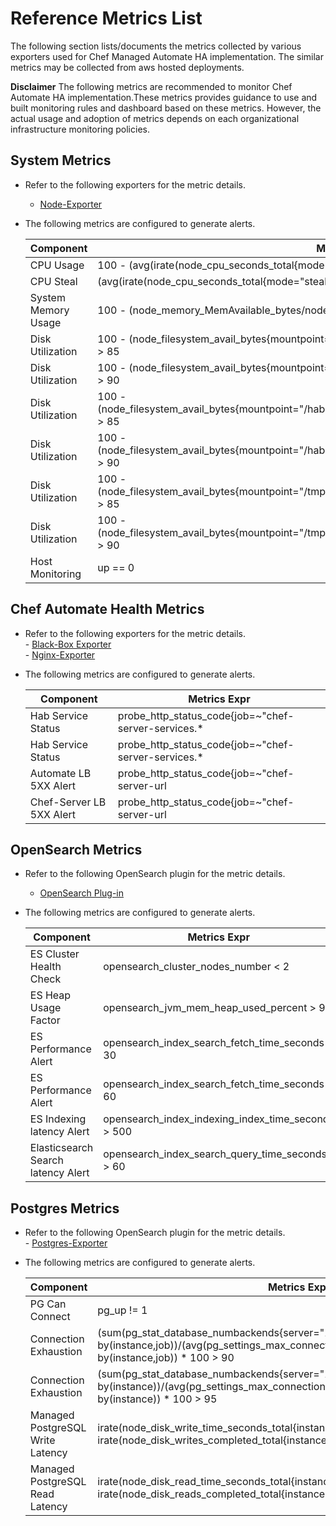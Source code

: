 # Reference Metrics List

The following section lists/documents the metrics collected by various exporters used for Chef Managed Automate HA implementation. The similar metrics may be collected from aws hosted deployments.

**Disclaimer**
The following metrics are recommended to monitor Chef Automate HA implementation.These metrics provides guidance to use and built monitoring rules and dashboard based on these metrics. However, the actual usage and adoption of metrics depends on each organizational infrastructure monitoring policies.

## System Metrics
* Refer to the following exporters for the metric details.
    - [Node-Exporter](https://github.com/prometheus/node_exporter)
   
 
* The following metrics are configured to generate alerts.  

    | **Component**           | **Metrics Expr**                                    |  
    |-------------------------|------------------------------------------------|  
    |   CPU Usage             | 100 - (avg(irate(node_cpu_seconds_total{mode="idle"}[5m])) by(instance,job) * 100) > 95 |  
    |   CPU Steal | (avg(irate(node_cpu_seconds_total{mode="steal"}[5m]) * 100) by(instance,job))> 20 |
    |   System Memory Usage | 100 - (node_memory_MemAvailable_bytes/node_memory_MemTotal_bytes*100) > 95 |
    |   Disk Utilization | 100 - (node_filesystem_avail_bytes{mountpoint="/"}/node_filesystem_size_bytes{mountpoint="/"}*100) > 85 |
    |   Disk Utilization | 100 - (node_filesystem_avail_bytes{mountpoint="/"}/node_filesystem_size_bytes{mountpoint="/"}*100) > 90 |
    |   Disk Utilization | 100 - (node_filesystem_avail_bytes{mountpoint="/hab"}/node_filesystem_size_bytes{mountpoint="/hab"}*100) > 85 |
    |   Disk Utilization | 100 - (node_filesystem_avail_bytes{mountpoint="/hab"}/node_filesystem_size_bytes{mountpoint="/hab"}*100) > 90 |
    |   Disk Utilization | 100 - (node_filesystem_avail_bytes{mountpoint="/tmp"}/node_filesystem_size_bytes{mountpoint="/tmp"}*100) > 85 |
    |   Disk Utilization | 100 - (node_filesystem_avail_bytes{mountpoint="/tmp"}/node_filesystem_size_bytes{mountpoint="/tmp"}*100) > 90 |
    |  Host Monitoring | up == 0 |


## Chef Automate Health Metrics
* Refer to the following exporters for the metric details.  
        - [Black-Box Exporter](https://github.com/prometheus/blackbox_exporter)  
        - [Nginx-Exporter](https://github.com/nginxinc/nginx-prometheus-exporter)

* The following metrics are configured to generate alerts.


    | **Component**           | **Metrics Expr**                               |
    |-------------------------|------------------------------------------------|
    | Hab Service Status    | probe_http_status_code{job=~"chef-server-services.*|automate-services.*"} != 200 |
    | Hab Service Status | probe_http_status_code{job=~"chef-server-services.*|automate-services.*"} != 200 |
    | Automate LB 5XX Alert | probe_http_status_code{job=~"chef-server-url|chef-automate-url"} >= 500 |
    | Chef-Server LB 5XX Alert | probe_http_status_code{job=~"chef-server-url|chef-automate-url"} >= 500 |

## OpenSearch Metrics
* Refer to the following OpenSearch plugin for the metric details.  
    - [OpenSearch Plug-in](https://github.com/aiven/prometheus-exporter-plugin-for-opensearch)

* The following metrics are configured to generate alerts.


    | **Component**           | **Metrics Expr**                               |
    |-------------------------|------------------------------------------------|
    | ES Cluster Health Check | opensearch_cluster_nodes_number < 2 |
    | ES Heap Usage Factor | opensearch_jvm_mem_heap_used_percent > 95 |
    | ES Performance Alert | opensearch_index_search_fetch_time_seconds > 30 | 
    | ES Performance Alert | opensearch_index_search_fetch_time_seconds > 60 |
    | ES Indexing latency Alert | opensearch_index_indexing_index_time_seconds > 500 |
    | Elasticsearch Search latency Alert | opensearch_index_search_query_time_seconds > 60 |


## Postgres Metrics
*  Refer to the following OpenSearch plugin for the metric details.  
        - [Postgres-Exporter](https://github.com/prometheus-community/postgres_exporter)

* The following metrics are configured to generate alerts.

    | **Component**           | **Metrics Expr**                               |
    |-------------------------|------------------------------------------------|
    | PG Can Connect | pg_up != 1 |
    | Connection Exhaustion | (sum(pg_stat_database_numbackends{server="10.100.12.36:5432"}) by(instance,job))/(avg(pg_settings_max_connections{server="10.100.12.36:5432"}) by(instance,job)) * 100 > 90 |
    | Connection Exhaustion | (sum(pg_stat_database_numbackends{server="10.100.12.36:5432"}) by(instance))/(avg(pg_settings_max_connections{server="10.100.12.36:5432"}) by(instance)) * 100 > 95 |
    | Managed PostgreSQL Write Latency | irate(node_disk_write_time_seconds_total{instance=~".\*pg.\*"}[5m]) / irate(node_disk_writes_completed_total{instance=~".\*pg.\*"}[5m]) > 300 |
    | Managed PostgreSQL Read Latency | irate(node_disk_read_time_seconds_total{instance=~".\*pg.\*"}[5m]) / irate(node_disk_reads_completed_total{instance=~".\*pg.\*"}[5m]) > 300 |

